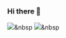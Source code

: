 ### Hi there 👋

<!--
**yurim22/yurim22** is a ✨ _special_ ✨ repository because its `README.md` (this file) appears on your GitHub profile.

Here are some ideas to get you started:

- 🔭 I’m currently working on ...
- 🌱 I’m currently learning ...
- 👯 I’m looking to collaborate on ...
- 🤔 I’m looking for help with ...
- 💬 Ask me about ...
- 📫 How to reach me: ...
- 😄 Pronouns: ...
- ⚡ Fun fact: ...
-->
<img src="https://img.shields.io/badge/Javascript-f4a261?style=flat-square&logo=Javascript&logoColor=yellow"/></a>&nbsp 
<img src="https://img.shields.io/badge/Javascript-f4a261?style=flat-square&logo=Javascript&logoColor=yellow"/></a>&nbsp 
